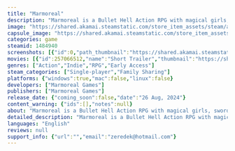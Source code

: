 ```yaml
---
title: "Marmoreal"
description: "Marmoreal is a Bullet Hell Action RPG with magical girls, swords and fully automatic crossbows. Join the Mages of the Arcanum and the Warriors of Melkirion in their quest to stop the evil Necromancer!"
image: "https://shared.akamai.steamstatic.com/store_item_assets/steam/apps/1484940/header.jpg?t=1729261856"
capsule_image: "https://shared.akamai.steamstatic.com/store_item_assets/steam/apps/1484940/8bea2c8296003faba65264a9efb75c330395730d/capsule_231x87.jpg?t=1729261856"
categories: game
steamid: 1484940
screenshots: [{"id":0,"path_thumbnail":"https://shared.akamai.steamstatic.com/store_item_assets/steam/apps/1484940/ss_bfe602bb1e8cf9a0ef0a11ef841b43438cf2d051.600x338.jpg?t=1729261856","path_full":"https://shared.akamai.steamstatic.com/store_item_assets/steam/apps/1484940/ss_bfe602bb1e8cf9a0ef0a11ef841b43438cf2d051.1920x1080.jpg?t=1729261856"},{"id":1,"path_thumbnail":"https://shared.akamai.steamstatic.com/store_item_assets/steam/apps/1484940/ss_522c623c6b7c010fa3b367a8958c218c5c69fa56.600x338.jpg?t=1729261856","path_full":"https://shared.akamai.steamstatic.com/store_item_assets/steam/apps/1484940/ss_522c623c6b7c010fa3b367a8958c218c5c69fa56.1920x1080.jpg?t=1729261856"},{"id":2,"path_thumbnail":"https://shared.akamai.steamstatic.com/store_item_assets/steam/apps/1484940/ss_b71f091a8eaa58e23e77d5255269db6e7955b644.600x338.jpg?t=1729261856","path_full":"https://shared.akamai.steamstatic.com/store_item_assets/steam/apps/1484940/ss_b71f091a8eaa58e23e77d5255269db6e7955b644.1920x1080.jpg?t=1729261856"},{"id":3,"path_thumbnail":"https://shared.akamai.steamstatic.com/store_item_assets/steam/apps/1484940/ss_236a70017ef1b32a2de150affd3467b80a637674.600x338.jpg?t=1729261856","path_full":"https://shared.akamai.steamstatic.com/store_item_assets/steam/apps/1484940/ss_236a70017ef1b32a2de150affd3467b80a637674.1920x1080.jpg?t=1729261856"},{"id":4,"path_thumbnail":"https://shared.akamai.steamstatic.com/store_item_assets/steam/apps/1484940/ss_9b1d3aa7757f5d24d61c951cb1b1a76bf2822547.600x338.jpg?t=1729261856","path_full":"https://shared.akamai.steamstatic.com/store_item_assets/steam/apps/1484940/ss_9b1d3aa7757f5d24d61c951cb1b1a76bf2822547.1920x1080.jpg?t=1729261856"}]
movies: [{"id":257066512,"name":"Short Trailer","thumbnail":"https://shared.akamai.steamstatic.com/store_item_assets/steam/apps/257066512/61b8d2ca3c11c82c66fef6b92c6b94eb6a5a376b/movie_600x337.jpg?t=1729261846","webm":{"480":"http://video.akamai.steamstatic.com/store_trailers/257066512/movie480_vp9.webm?t=1729261846","max":"http://video.akamai.steamstatic.com/store_trailers/257066512/movie_max_vp9.webm?t=1729261846"},"mp4":{"480":"http://video.akamai.steamstatic.com/store_trailers/257066512/movie480.mp4?t=1729261846","max":"http://video.akamai.steamstatic.com/store_trailers/257066512/movie_max.mp4?t=1729261846"},"highlight":true},{"id":257039418,"name":"Release Date Trailer","thumbnail":"https://shared.akamai.steamstatic.com/store_item_assets/steam/apps/257039418/movie.293x165.jpg?t=1729261849","webm":{"480":"http://video.akamai.steamstatic.com/store_trailers/257039418/movie480_vp9.webm?t=1729261849","max":"http://video.akamai.steamstatic.com/store_trailers/257039418/movie_max_vp9.webm?t=1729261849"},"mp4":{"480":"http://video.akamai.steamstatic.com/store_trailers/257039418/movie480.mp4?t=1729261849","max":"http://video.akamai.steamstatic.com/store_trailers/257039418/movie_max.mp4?t=1729261849"},"highlight":false}]
genres: ["Action","Indie","RPG","Early Access"]
steam_categories: ["Single-player","Family Sharing"]
platforms: {"windows":true,"mac":false,"linux":false}
developers: ["Marmoreal Games"]
publishers: ["Marmoreal Games"]
release_date: {"coming_soon":false,"date":"26 Aug, 2024"}
content_warning: {"ids":[],"notes":null}
about: "Marmoreal is a Bullet Hell Action RPG with magical girls, swords and fully automatic crossbows.<br><br>Join the Mages of the Arcanum and the Warriors of Melkirion in their battles against the armies of the undead in their quest to stop the evil Necromancer from becoming an immortal Lich!<br><br><i>Note: The Early Access version of the game is in an unfinished state, and will not a complete, finished product until the game leaves Early Access.</i><h2 class=\"bb_tag\">Mages and Warriors</h2><img class=\"bb_img\" src=\"https://shared.akamai.steamstatic.com/store_item_assets/steam/apps/1484940/extras/storegif_character_3mb.gif?t=1729261856\" /><br>Swap between the three characters in your party at will, allowing you to maximize the potential of each party member as the situation demands.<h2 class=\"bb_tag\">Villains and Rivals</h2><img class=\"bb_img\" src=\"https://shared.akamai.steamstatic.com/store_item_assets/steam/apps/1484940/extras/storegif_boss_3mb.gif?t=1729261856\" /><br>Face off against powerful opponents that utilize powerful spells and skilled swordsmanship to stop you in your tracks.<h2 class=\"bb_tag\">The Necropoleis</h2><img class=\"bb_img\" src=\"https://shared.akamai.steamstatic.com/store_item_assets/steam/apps/1484940/extras/storegif_areas_3mb.gif?t=1729261856\" /><br>Fight the forces of the undead throughout the undead lands, battling through dense forests, undead castles, towering mountains and ancient underground kingdoms.<h2 class=\"bb_tag\">Tools of the Trade</h2><img class=\"bb_img\" src=\"https://shared.akamai.steamstatic.com/store_item_assets/steam/apps/1484940/extras/storegif_weapons_3MB.gif?t=1729261856\" /><br>Collect unique weapons for each character that change the way they attack, be it minor changes to how projectiles fly to completely new movesets."
detailed_description: "Marmoreal is a Bullet Hell Action RPG with magical girls, swords and fully automatic crossbows.<br><br>Join the Mages of the Arcanum and the Warriors of Melkirion in their battles against the armies of the undead in their quest to stop the evil Necromancer from becoming an immortal Lich!<br><br><i>Note: The Early Access version of the game is in an unfinished state, and will not a complete, finished product until the game leaves Early Access.</i><h2 class=\"bb_tag\">Mages and Warriors</h2><img class=\"bb_img\" src=\"https://shared.akamai.steamstatic.com/store_item_assets/steam/apps/1484940/extras/storegif_character_3mb.gif?t=1729261856\" /><br>Swap between the three characters in your party at will, allowing you to maximize the potential of each party member as the situation demands.<h2 class=\"bb_tag\">Villains and Rivals</h2><img class=\"bb_img\" src=\"https://shared.akamai.steamstatic.com/store_item_assets/steam/apps/1484940/extras/storegif_boss_3mb.gif?t=1729261856\" /><br>Face off against powerful opponents that utilize powerful spells and skilled swordsmanship to stop you in your tracks.<h2 class=\"bb_tag\">The Necropoleis</h2><img class=\"bb_img\" src=\"https://shared.akamai.steamstatic.com/store_item_assets/steam/apps/1484940/extras/storegif_areas_3mb.gif?t=1729261856\" /><br>Fight the forces of the undead throughout the undead lands, battling through dense forests, undead castles, towering mountains and ancient underground kingdoms.<h2 class=\"bb_tag\">Tools of the Trade</h2><img class=\"bb_img\" src=\"https://shared.akamai.steamstatic.com/store_item_assets/steam/apps/1484940/extras/storegif_weapons_3MB.gif?t=1729261856\" /><br>Collect unique weapons for each character that change the way they attack, be it minor changes to how projectiles fly to completely new movesets."
languages: "English"
reviews: null
support_info: {"url":"","email":"zeredek@hotmail.com"}
---
```


